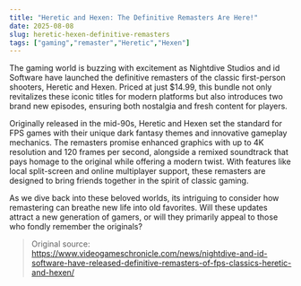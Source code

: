 ```yaml
---
title: "Heretic and Hexen: The Definitive Remasters Are Here!"
date: 2025-08-08
slug: heretic-hexen-definitive-remasters
tags: ["gaming","remaster","Heretic","Hexen"]
---
```


The gaming world is buzzing with excitement as Nightdive Studios and id Software have launched the definitive remasters of the classic first-person shooters, Heretic and Hexen. Priced at just $14.99, this bundle not only revitalizes these iconic titles for modern platforms but also introduces two brand new episodes, ensuring both nostalgia and fresh content for players.

Originally released in the mid-90s, Heretic and Hexen set the standard for FPS games with their unique dark fantasy themes and innovative gameplay mechanics. The remasters promise enhanced graphics with up to 4K resolution and 120 frames per second, alongside a remixed soundtrack that pays homage to the original while offering a modern twist. With features like local split-screen and online multiplayer support, these remasters are designed to bring friends together in the spirit of classic gaming.

As we dive back into these beloved worlds, its intriguing to consider how remastering can breathe new life into old favorites. Will these updates attract a new generation of gamers, or will they primarily appeal to those who fondly remember the originals?
> Original source: https://www.videogameschronicle.com/news/nightdive-and-id-software-have-released-definitive-remasters-of-fps-classics-heretic-and-hexen/